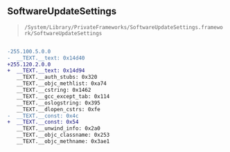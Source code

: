 ## SoftwareUpdateSettings

> `/System/Library/PrivateFrameworks/SoftwareUpdateSettings.framework/SoftwareUpdateSettings`

```diff

-255.100.5.0.0
-  __TEXT.__text: 0x14d40
+255.120.2.0.0
+  __TEXT.__text: 0x14d94
   __TEXT.__auth_stubs: 0x320
   __TEXT.__objc_methlist: 0xa74
   __TEXT.__cstring: 0x1462
   __TEXT.__gcc_except_tab: 0x114
   __TEXT.__oslogstring: 0x395
   __TEXT.__dlopen_cstrs: 0xfe
-  __TEXT.__const: 0x4c
+  __TEXT.__const: 0x54
   __TEXT.__unwind_info: 0x2a0
   __TEXT.__objc_classname: 0x253
   __TEXT.__objc_methname: 0x3ae1

```
